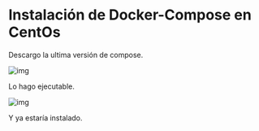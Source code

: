 # Instalación de Docker-Compose en CentOs

Descargo la ultima versión de compose.

![img](https://i.imgur.com/cg6kwGU.png)

Lo hago ejecutable.

![img](https://i.imgur.com/zDPF6wY.png)

Y ya estaría instalado.